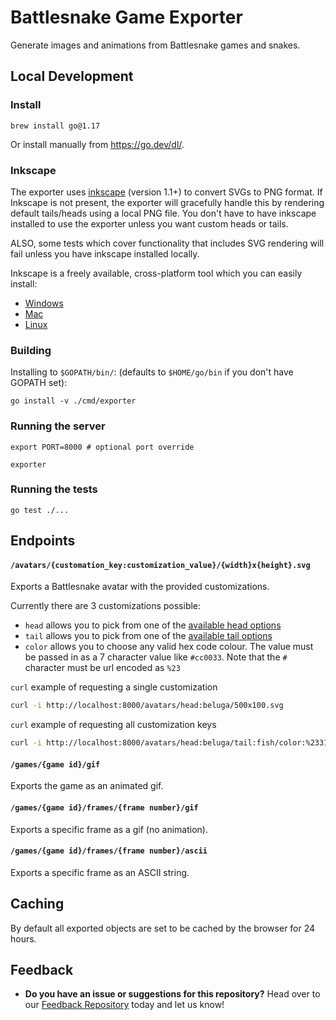 # Battlesnake Game Exporter

Generate images and animations from Battlesnake games and snakes.

## Local Development

### Install
```
brew install go@1.17
```

Or install manually from https://go.dev/dl/.

### Inkscape

The exporter uses [inkscape](https://inkscape.org/) (version 1.1+) to convert SVGs to PNG format. If Inkscape is not present, the exporter will gracefully handle this by rendering default tails/heads using a local PNG file. You don't have to have inkscape installed to use the exporter unless you want custom heads or tails.

ALSO, some tests which cover functionality that includes SVG rendering will fail unless you have inkscape installed locally.

Inkscape is a freely available, cross-platform tool which you can easily install:

- [Windows](https://inkscape-manuals.readthedocs.io/en/latest/installing-on-windows.html)
- [Mac](https://inkscape-manuals.readthedocs.io/en/latest/installing-on-mac.html)
- [Linux](https://inkscape-manuals.readthedocs.io/en/latest/installing-on-linux.html)

### Building
Installing to `$GOPATH/bin/`: (defaults to `$HOME/go/bin` if you don't have GOPATH set):
```
go install -v ./cmd/exporter
```

### Running the server
```
export PORT=8000 # optional port override

exporter
```

### Running the tests
```
go test ./...
```

## Endpoints

#### `/avatars/{customation_key:customization_value}/{width}x{height}.svg`

Exports a Battlesnake avatar with the provided customizations.

Currently there are 3 customizations possible:

- `head` allows you to pick from one of the [available head options](./render/assets/heads)
- `tail` allows you to pick from one of the [available tail options](./render/assets/tails)
- `color` allows you to choose any valid hex code colour. The value must be passed in as a 7 character value like `#cc0033`. Note that the `#` character must be url encoded as `%23`

`curl` example of requesting a single customization

```bash
curl -i http://localhost:8000/avatars/head:beluga/500x100.svg
```

`curl` example of requesting all customization keys

```bash
curl -i http://localhost:8000/avatars/head:beluga/tail:fish/color:%2331688e/500x100.svg
```

#### `/games/{game id}/gif`

Exports the game as an animated gif.

#### `/games/{game id}/frames/{frame number}/gif`

Exports a specific frame as a gif (no animation).

#### `/games/{game id}/frames/{frame number}/ascii`

Exports a specific frame as an ASCII string.

## Caching

By default all exported objects are set to be cached by the browser for 24 hours.

## Feedback

* **Do you have an issue or suggestions for this repository?** Head over to our [Feedback Repository](https://play.battlesnake.com/feedback) today and let us know!
